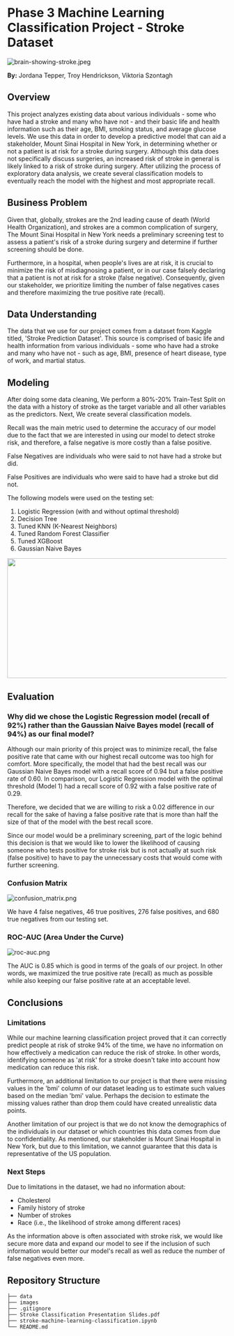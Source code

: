 # Phase 3 Machine Learning Classification Project - Stroke Dataset

![brain-showing-stroke.jpeg](https://github.com/jordanate/machine-learning-classification/blob/main/images/brain-showing-stroke.jpeg)

**By:** Jordana Tepper, Troy Hendrickson, Viktoria Szontagh

## Overview

This project analyzes existing data about various individuals - some who have had a stroke and many who have not - and their basic life and health information such as their age, BMI, smoking status, and average glucose levels. We use this data in order to develop a predictive model that can aid a stakeholder, Mount Sinai Hospital in New York, in determining whether or not a patient is at risk for a stroke during surgery. Although this data does not specifically discuss surgeries, an increased risk of stroke in general is likely linked to a risk of stroke during surgery. After utilizing the process of exploratory data analysis, we create several classification models to eventually reach the model with the highest and most appropriate recall.

## Business Problem

Given that, globally, strokes are the 2nd leading cause of death (World Health Organization), and strokes are a common complication of surgery, The Mount Sinai Hospital in New York needs a preliminary screening test to assess a patient's risk of a stroke during surgery and determine if further screening should be done.

Furthermore, in a hospital, when people's lives are at risk, it is crucial to minimize the risk of misdiagnosing a patient, or in our case falsely declaring that a patient is not at risk for a stroke (false negative). Consequently, given our stakeholder, we prioritize limiting the number of false negatives cases and therefore maximizing the true positive rate (recall).

## Data Understanding

The data that we use for our project comes from a dataset from Kaggle titled, 'Stroke Prediction Dataset'. This source is comprised of basic life and health information from various individuals - some who have had a stroke and many who have not - such as age, BMI, presence of heart disease, type of work, and martial status.

## Modeling

After doing some data cleaning, We perform a 80%-20% Train-Test Split on the data with a history of stroke as the target variable and all other variables as the predictors. Next, We create several classification models.

Recall was the main metric used to determine the accuracy of our model due to the fact that we are interested in using our model to detect stroke risk, and therefore, a false negative is more costly than a false positive.

False Negatives are individuals who were said to not have had a stroke but did.

False Positives are individuals who were said to have had a stroke but did not.

The following models were used on the testing set:

1. Logistic Regression (with and without optimal threshold)
2. Decision Tree
3. Tuned KNN (K-Nearest Neighbors)
4. Tuned Random Forest Classifier
5. Tuned XGBoost
6. Gaussian Naive Bayes

<!--[summary_statistics.png](https://github.com/jordanate/machine-learning-classification/blob/main/images/summary_statistics.png)-->
<img src="images/summary_statistics.png" width = '620' height = '275'/> 

## Evaluation

### Why did we chose the Logistic Regression model (recall of 92%) rather than the Gaussian Naive Bayes model (recall of 94%) as our final model?
Although our main priority of this project was to minimize recall, the false positive rate that came with our highest recall outcome was too high for comfort. More specifically, the model that had the best recall was our Gaussian Naive Bayes model with a recall score of 0.94 but a false positive rate of 0.60. In comparison, our Logistic Regression model with the optimal threshold (Model 1) had a recall score of 0.92 with a false positive rate of 0.29.

Therefore, we decided that we are willing to risk a 0.02 difference in our recall for the sake of having a false positive rate that is more than half the size of that of the model with the best recall score.

Since our model would be a preliminary screening, part of the logic behind this decision is that we would like to lower the likelihood of causing someone who tests positive for stroke risk but is not actually at such risk (false positive) to have to pay the unnecessary costs that would come with further screening.

### Confusion Matrix
![confusion_matrix.png](https://github.com/jordanate/machine-learning-classification/blob/main/images/confusion_matrix.png)

We have 4 false negatives, 46 true positives, 276 false positives, and 680 true negatives from our testing set.

### ROC-AUC (Area Under the Curve)
![roc-auc.png](https://github.com/jordanate/machine-learning-classification/blob/main/images/roc-auc.png)

The AUC is 0.85 which is good in terms of the goals of our project. In other words, we maximized the true positive rate (recall) as much as possible while also keeping our false positive rate at an acceptable level.

## Conclusions

### Limitations

While our machine learning classification project proved that it can correctly predict people at risk of stroke 94% of the time, we have no information on how effectively a medication can reduce the risk of stroke. In other words, identifying someone as 'at risk' for a stroke doesn't take into account how medication can reduce this risk.

Furthermore, an additional limitation to our project is that there were missing values in the 'bmi' column of our dataset leading us to estimate such values based on the median 'bmi' value. Perhaps the decision to estimate the missing values rather than drop them could have created unrealistic data points.

Another limitation of our project is that we do not know the demographics of the individuals in our dataset or which countries this data comes from due to confidentiality. As mentioned, our stakeholder is Mount Sinai Hospital in New York, but due to this limitation, we cannot guarantee that this data is representative of the US population.

### Next Steps

Due to limitations in the dataset, we had no information about:

* Cholesterol
* Family history of stroke
* Number of strokes
* Race (i.e., the likelihood of stroke among different races)

As the information above is often associated with stroke risk, we would like secure more data and expand our model to see if the inclusion of such information would better our model's recall as well as reduce the number of false negatives even more.

## Repository Structure

```
├── data
├── images
├── .gitignore
├── Stroke Classification Presentation Slides.pdf
├── stroke-machine-learning-classification.ipynb
└── README.md
```
